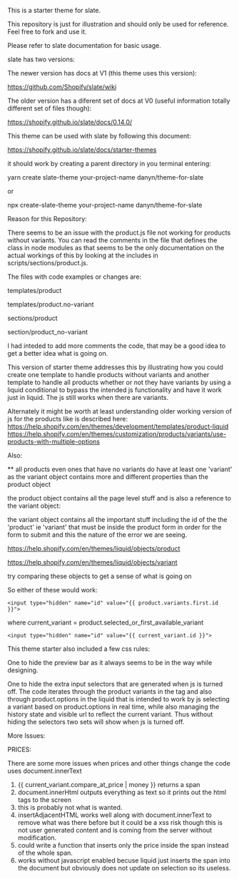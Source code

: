 This is a starter theme for slate.

This repository is just for illustration and should only be used for reference. Feel free to fork and use it.

Please refer to slate documentation for basic usage.

slate has two versions:

The newer version has docs at V1 (this theme uses this version):

https://github.com/Shopify/slate/wiki


The older version has a diferent set of docs at V0 (useful information totally different set of files though):

https://shopify.github.io/slate/docs/0.14.0/

This theme can be used with slate by following this document:

https://shopify.github.io/slate/docs/starter-themes

it should work by creating a parent directory in you terminal entering:

yarn create slate-theme your-project-name danyn/theme-for-slate

or

npx create-slate-theme your-project-name danyn/theme-for-slate

Reason for this Repository:

There seems to be an issue with the product.js file not working for products without variants.  You can read the comments in the file that defines the class in node modules as that seems to be the only documentation on the actual workings of this by looking at the includes in scripts/sections/product.js.

The files with code examples or changes are:

templates/product

templates/product.no-variant

sections/product

section/product_no-variant


I had inteded to add more comments the code, that may be a good idea to get a better idea what is going on.

This version of starter theme addresses this by illustrating how you could create one template to handle products without variants and another template to handle all products whether or not they have variants by using a liquid conditional to bypass the intended js functionality and have it work just in liquid. The js still works when there are variants.

Alternately it might be worth at least understanding older working version of js for the products like is described here:
https://help.shopify.com/en/themes/development/templates/product-liquid
https://help.shopify.com/en/themes/customization/products/variants/use-products-with-multiple-options

Also:

** all products even ones that have no variants do have at least one 'variant' as the variant object contains more and different properties than the product object

the product object contains all the page level stuff and is also a reference to the variant object:

the variant object contains all the important stuff including the id of the the 'product' ie 'variant' that must be inside the product form in order for the form to submit and this the nature of the error we are seeing.

https://help.shopify.com/en/themes/liquid/objects/product

https://help.shopify.com/en/themes/liquid/objects/variant


try comparing these objects to get a sense of what is going on


So either of these would work:
```
<input type="hidden" name="id" value="{{ product.variants.first.id }}"> 
```
where  current_variant = product.selected_or_first_available_variant
```
<input type="hidden" name="id" value="{{ current_variant.id }}">
```

This theme starter also included a few css rules:
 
 One to hide the preview bar as it always seems to be in the way while designing.
 
 One to hide the extra input selectors that are generated when js is turned off.  The code iterates through the product variants in the <no script> tag and also through product.options in the liquid that is intended to work by js selecting a variant  based on product.options in real time, while also managing the history state and visible url to reflect the current variant. Thus without hiding the selectors two sets will show when js is turned off.

More Issues:

PRICES:

 There are some more issues when prices and other things change the code uses document.innerText

  1. {{ current_variant.compare_at_price | money }} returns a span
  2.  document.innerHtml outputs everything as text so it prints out the html tags to the screen
  3. this is probably not what is wanted.
  4. insertAdjacentHTML works well along with document.innerText to remove what was there before but it could be a xss risk though this is not user generated content and is coming from the server without modification.
  5. could write a function that inserts only the price inside the span instead of the whole span.
  6. works without javascript enabled becuse liquid just inserts the span into the document but obviously does not update on selection so its useless.
